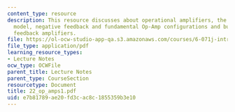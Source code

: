 ```yaml
---
content_type: resource
description: This resource discusses about operational amplifiers, the ideal op-amp
  model, negative feedback and fundamental Op-Amp configurations and building negative
  feedback amplifiers.
file: https://ol-ocw-studio-app-qa.s3.amazonaws.com/courses/6-071j-introduction-to-electronics-signals-and-measurement-spring-2006/e7b81789ae20fd3cac8c1855359b3e10_22_op_amps1.pdf
file_type: application/pdf
learning_resource_types:
- Lecture Notes
ocw_type: OCWFile
parent_title: Lecture Notes
parent_type: CourseSection
resourcetype: Document
title: 22_op_amps1.pdf
uid: e7b81789-ae20-fd3c-ac8c-1855359b3e10
---
```

